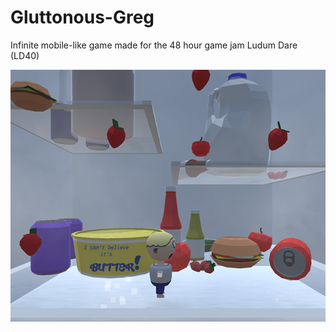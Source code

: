 # Gluttonous-Greg
Infinite mobile-like game made for the 48 hour game jam Ludum Dare (LD40)

![game-preview](https://github.com/LandonFerg/Gluttonous-Greg/blob/master/Images/preview.png?raw=true)
